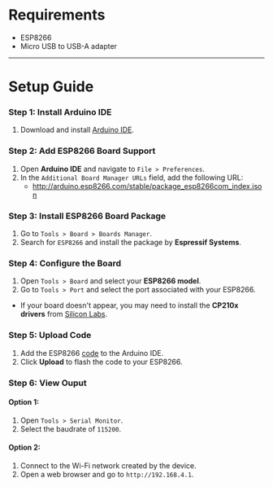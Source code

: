 # Requirements  

- ESP8266  
- Micro USB to USB-A adapter  

---

# Setup Guide  

### Step 1: Install Arduino IDE  

1. Download and install [Arduino IDE](https://www.arduino.cc/en/software).  

### Step 2: Add ESP8266 Board Support  

1. Open **Arduino IDE** and navigate to `File > Preferences`.  
2. In the `Additional Board Manager URLs` field, add the following URL:  
    - http://arduino.esp8266.com/stable/package_esp8266com_index.json

### Step 3: Install ESP8266 Board Package  

1. Go to `Tools > Board > Boards Manager`.  
2. Search for `ESP8266` and install the package by **Espressif Systems**.  

### Step 4: Configure the Board  

1. Open `Tools > Board` and select your **ESP8266 model**.  
2. Go to `Tools > Port` and select the port associated with your ESP8266.  
- If your board doesn't appear, you may need to install the **CP210x drivers** from [Silicon Labs](https://www.silabs.com/developers/usb-to-uart-bridge-vcp-drivers).  

### Step 5: Upload Code  

1. Add the ESP8266 [code](https://github.com/tbsauce/social-engineering-hardware-toolkit/blob/main/esp8266/scripts/device_logs.ino) to the Arduino IDE.  
2. Click **Upload** to flash the code to your ESP8266.

### Step 6: View Ouput

#### Option 1:
1. Open `Tools > Serial Monitor`.  
2. Select the baudrate of `115200`.    

#### Option 2:
1. Connect to the Wi-Fi network created by the device.
2. Open a web browser and go to `http://192.168.4.1`.
